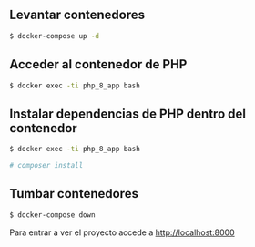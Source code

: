 ## Levantar contenedores

```bash
$ docker-compose up -d
```

## Acceder al contenedor de PHP

```bash
$ docker exec -ti php_8_app bash
```

## Instalar dependencias de PHP dentro del contenedor

```bash
$ docker exec -ti php_8_app bash

# composer install
```

## Tumbar contenedores

```bash
$ docker-compose down
```

Para entrar a ver el proyecto accede a [http://localhost:8000](http://localhost:8000)